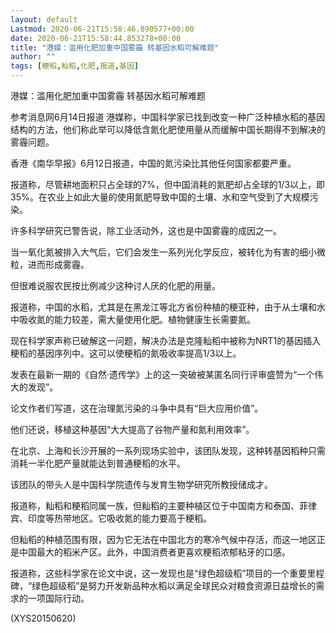 ```yaml
---
layout: default
Lastmod: 2020-06-21T15:58:46.890577+00:00
date: 2020-06-21T15:58:44.853278+00:00
title: "港媒：滥用化肥加重中国雾霾 转基因水稻可解难题"
author: ""
tags: [粳稻,籼稻,化肥,报道,基因]
---
```


港媒：滥用化肥加重中国雾霾 转基因水稻可解难题

参考消息网6月14日报道 港媒称，中国科学家已找到改变一种广泛种植水稻的基因结构的方法，他们称此举可以降低含氮化肥使用量从而缓解中国长期得不到解决的雾霾问题。

香港《南华早报》6月12日报道，中国的氮污染比其他任何国家都要严重。

报道称，尽管耕地面积只占全球的7%，但中国消耗的氮肥却占全球的1/3以上，即35%。在农业上如此大量的使用氮肥导致中国的土壤、水和空气受到了大规模污染。

许多科学研究已警告说，除工业活动外，这也是中国雾霾的成因之一。

当一氧化氮被排入大气后，它们会发生一系列光化学反应，被转化为有害的细小微粒，进而形成雾霾。

但很难说服农民按比例减少这种讨人厌的化肥的用量。

报道称，中国的水稻，尤其是在黑龙江等北方省份种植的粳亚种，由于从土壤和水中吸收氮的能力较差，需大量使用化肥。植物健康生长需要氮。

现在科学家声称已破解这一问题，解决办法是克隆籼稻中被称为NRT1的基因插入粳稻的基因序列中。这可以使粳稻的氮吸收率提高1/3以上。

发表在最新一期的《自然·遗传学》上的这一突破被某匿名同行评审盛赞为“一个伟大的发现”。

论文作者们写道，这在治理氮污染的斗争中具有“巨大应用价值”。

他们还说，移植这种基因“大大提高了谷物产量和氮利用效率”。

在北京、上海和长沙开展的一系列现场实验中，该团队发现，这种转基因稻种只需消耗一半化肥产量就能达到普通粳稻的水平。

该团队的带头人是中国科学院遗传与发育生物学研究所教授储成才。

报道称，籼稻和粳稻同属一族，但籼稻的主要种植区位于中国南方和泰国、菲律宾、印度等热带地区。它吸收氮的能力要高于粳稻。

但籼稻的种植范围有限，因为它无法在中国北方的寒冷气候中存活，而这一地区正是中国最大的稻米产区。此外，中国消费者更喜欢粳稻浓郁粘牙的口感。

报道称，这些科学家在论文中说，这一发现也是“绿色超级稻”项目的一个重要里程碑，“绿色超级稻”是努力开发新品种水稻以满足全球民众对粮食资源日益增长的需求的一项国际行动。

(XYS20150620)

